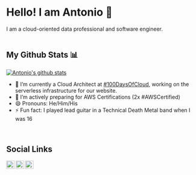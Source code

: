 # Hello! I am Antonio 👋
I am a cloud-oriented data professional and software engineer.
</br>
</br>

## My Github Stats 📊
[![Antonio's github stats](https://github-readme-stats.vercel.app/api?username=antoniolofiego&show_icons=true&title_color=fff&icon_color=79ff97&text_color=9f9f9f&bg_color=151515)](https://github.com/anuraghazra/github-readme-stats)

- 🔭 I’m currently a Cloud Architect at [#100DaysOfCloud](https://github.com/antoniolofiego/100DaysOfCloudApp), working on the serverless infrastructure for our website.
- 🌱 I’m actively preparing for AWS Certifications (2x #AWSCertified)
- 😄 Pronouns: He/Him/His
- ⚡ Fun fact: I played lead guitar in a Technical Death Metal band when I was 16
</br>

## Social Links
<div>
  <a href="https://twitter.com/antonio_lofiego">
    <img align="left" alt="Hemant Joshi| Twitter" width="22px" src="https://cdn.jsdelivr.net/npm/simple-icons@v3/icons/twitter.svg" />
  </a>
  <a href="https://www.linkedin.com/in/antoniolofiego/">
    <img align="left" alt="Linkedin" width="22px" src="https://cdn.jsdelivr.net/npm/simple-icons@v3/icons/linkedin.svg" />
  </a>
   <a href="https://antoniolofiego.com/">
    <img align="left" alt="Website" width="22px" src="https://cdn.jsdelivr.net/npm/simple-icons@v3/icons/diaspora.svg" />
  </a>
</div>
